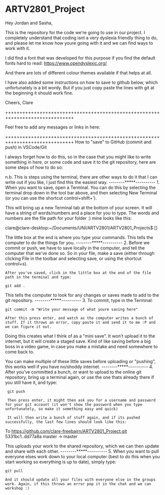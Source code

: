 # ARTV2801_Project

Hey Jordan and Sasha,

This is the repository for the code we're going to use in our project. I completely understand that coding isnt a very dyslexia friendly thing to do, and please let me know how youre going with it and we can find ways to work with it. 

I did find a font that was developed for this purpose if you find the default fonts hard to read:
https://www.opendyslexic.org/

And there are lots of different colour themes available if that helps at all.

I have also added some instructions on how to save to github below, which unfortunately is a bit wordy. But if you just copy paste the lines with git at the beginning it should work fine. 

Cheers, Clare 

++++++++++++++++++++++++++++++++++++++++++++++++++++++++++++++++++++++++++++++

Feel free to add any messages or links in here:




++++++++++++++++++++++++++++++++++++++++++++++++++++++++++++++++++++++++++++++
How to "save" to GitHub (commit and push) in VSCode/Git

I always forget how to do this, so in the case that you might like to write something in here, or some code and save it to the git repository, here are some steps of how to do so:

n.b. This is steps using the terminal, there are other ways to do it that I can write out if you like, I just find this the easiest way.
                            --------*****----------
    1. When you want to save, open a Terminal. You can do this by selecting the terminal drop down in the tool bar above, and then selecting New Terminal (or you can use the shortcut control+shift+'). 

This will bring up a new Terminal tab at the bottom of your screen. It will have a string of words/numbers and a place for you to type. The words and numbers are the file path for your folder :) mine looks like this:

clare@clare-desktop:~/Documents/UNI/ARTV2801/ARTV2801_Projects$ []

The little box at the end is where you type your commands. This tells the computer to do the things for you.
                            --------*****----------
    2. Before we commit or push, we have to save locally in the computer, and tell the computer that we've done so. So in your file, make a save (either through clicking File in the toolbar and selecting save, or using the shortcut control+s).

    After you've saved, click in the little box at the end of the file path in the terminal and type:

    git add .  

This tells the computer to look for any changes or saves made to add to the git repository.
                            --------*****----------
    3. To commit, type in the Terminal: 
    
    git commit -m "Write your message of what youre saving here"

    After this press enter, and watch as the computer writes a bunch of stuff. If it throws an error, copy paste it and send it to me :P and we can figure it out.

Doing this creates what I think of as a "mini save". It won't upload it to the internet, but it will create a staged save. Kind of like saving before a big boss in a video game, in case you make a mistake and need somewhere to come back to. 

You can make multiple of these little saves before uploading or "pushing", this works well if you have no/shoddy internet.
                            --------*****----------
     4. After you've committed a bunch, or want to upload to the online git repository, bring up a terminal again, or use the one thats already there if you still have it, and type:

     git push

     Then press enter, it might then ask you for a username and password for your git account (it won't show the password when you type unfortunately, so make it something easy and quick)

     It will then write a bunch of stuff again, and if its pushed successfully, the last few lines should look like this:

To https://github.com/clare-freebairn/ARTV2801_Project.git
5331bc1..dd77a8a  master -> master

This uploads your work to the shared repository, which we can then update and share with each other. 
                            --------*****----------
    5. When you want to pull everyone elses work down to your local computer (best to do this when you start working so everything is up to date), simply type:

    git pull

    And it should update all your files with everyone else in the groups work. Again, if this throws an error pop it in the chat and we can workshop :)
    

